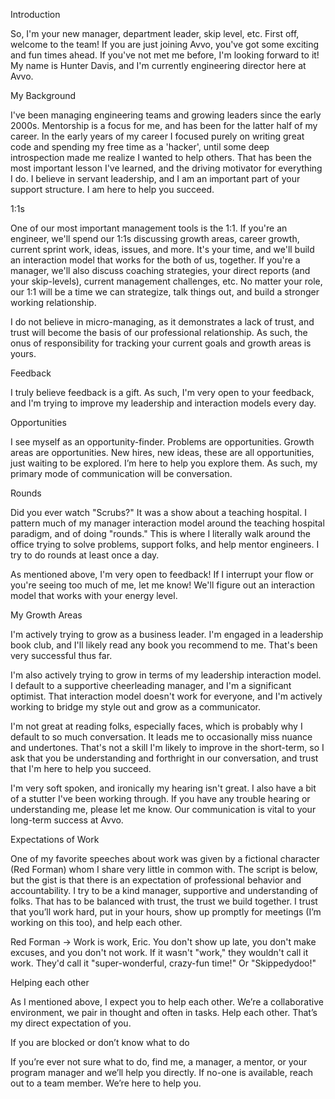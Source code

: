 Introduction

So, I'm your new manager, department leader, skip level, etc.  First off, welcome to the team! If you are just joining Avvo, you've got some exciting and fun times ahead. If you've not met me before, I'm looking forward to it!  My name is Hunter Davis, and I'm currently engineering director here at Avvo.

My Background

I've been managing engineering teams and growing leaders since the early 2000s. Mentorship is a focus for me, and has been for the latter half of my career.  In the early years of my career I focused purely on writing great code and spending my free time as a 'hacker', until some deep introspection made me realize I wanted to help others.  That has been the most important lesson I've learned, and the driving motivator for everything I do. I believe in servant leadership, and I am an important part of your support structure.  I am here to help you succeed.

1:1s

One of our most important management tools is the 1:1.  If you're an engineer, we'll spend our 1:1s discussing growth areas, career growth, current sprint work, ideas, issues, and more.  It's your time, and we'll build an interaction model that works for the both of us, together. If you're a manager, we'll also discuss coaching strategies, your direct reports (and your skip-levels), current management challenges, etc.  No matter your role, our 1:1 will be a time we can strategize, talk things out, and build a stronger working relationship.

I do not believe in micro-managing, as it demonstrates a lack of trust, and trust will become the basis of our professional relationship. As such, the onus of responsibility for tracking your current goals and growth areas is yours.

Feedback

I truly believe feedback is a gift.  As such, I'm very open to your feedback, and I'm trying to improve my leadership and interaction models every day.

Opportunities

I see myself as an opportunity-finder.  Problems are opportunities. Growth areas are opportunities.  New hires, new ideas, these are all opportunities, just waiting to be explored.  I’m here to help you explore them. As such, my primary mode of communication will be conversation.

Rounds

Did you ever watch "Scrubs?"  It was a show about a teaching hospital.  I pattern much of my manager interaction model around the teaching hospital paradigm, and of doing "rounds."  This is where I literally walk around the office trying to solve problems, support folks, and help mentor engineers.  I try to do rounds at least once a day. 

As mentioned above, I'm very open to feedback!  If I interrupt your flow or you're seeing too much of me, let me know!  We'll figure out an interaction model that works with your energy level.

My Growth Areas

I'm actively trying to grow as a business leader.  I'm engaged in a leadership book club, and I'll likely read any book you recommend to me.  That's been very successful thus far.

I'm also actively trying to grow in terms of my leadership interaction model.  I default to a supportive cheerleading manager, and I'm a significant optimist.  That interaction model doesn't work for everyone, and I'm actively working to bridge my style out and grow as a communicator.  

I'm not great at reading folks, especially faces, which is probably why I default to so much conversation.  It leads me to occasionally miss nuance and undertones. That's not a skill I'm likely to improve in the short-term, so I ask that you be understanding and forthright in our conversation, and trust that I'm here to help you succeed.  

I'm very soft spoken, and ironically my hearing isn't great.  I also have a bit of a stutter I've been working through. If you have any trouble hearing or understanding me, please let me know.  Our communication is vital to your long-term success at Avvo.

Expectations of Work

One of my favorite speeches about work was given by a fictional character (Red Forman) whom I share very little in common with.  The script is below, but the gist is that there is an expectation of professional behavior and accountability. I try to be a kind manager, supportive and understanding of folks.  That has to be balanced with trust, the trust we build together. I trust that you’ll work hard, put in your hours, show up promptly for meetings (I’m working on this too), and help each other.

Red Forman  -> Work is work, Eric. You don't show up late, you don't make excuses, and you don't not work. If it wasn't "work," they wouldn't call it work. They'd call it "super-wonderful, crazy-fun time!" Or "Skippedydoo!"

Helping each other

As I mentioned above, I expect you to help each other.  We’re a collaborative environment, we pair in thought and often in tasks.  Help each other. That’s my direct expectation of you.

If you are blocked or don’t know what to do

If you’re ever not sure what to do, find me, a manager, a mentor, or your program manager and we’ll help you directly.  If no-one is available, reach out to a team member. We’re here to help you.
